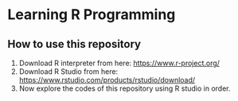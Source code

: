 # Learning R Programming
## How to use this repository
1. Download R interpreter from here: https://www.r-project.org/
2. Download R Studio from here: https://www.rstudio.com/products/rstudio/download/
3. Now explore the codes of this repository using R studio in order.

